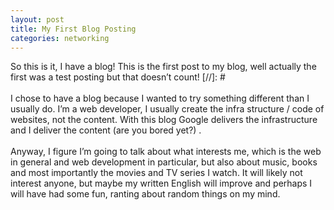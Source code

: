 ```yaml
---
layout: post
title: My First Blog Posting
categories: networking
---
```

So this is it, I have a blog! This is the first post to my blog, well actually the first was a test posting but that doesn&#8217;t count!
[//]: #
<br><br>
I chose to have a blog because I wanted to try something different than I usually do. I&#8217;m a web developer, I usually create the infra structure / code of websites, not the content. With this blog Google delivers the infrastructure and I deliver the content (are you bored yet?) .<br><br>
Anyway, I figure I&#8217;m going to talk about what interests me, which is the web in general and web development in particular, but also about music, books and most importantly the movies and TV series I watch. It will  likely not interest anyone, but maybe my written English will improve and perhaps I will have had some fun, ranting about random things on my mind.
